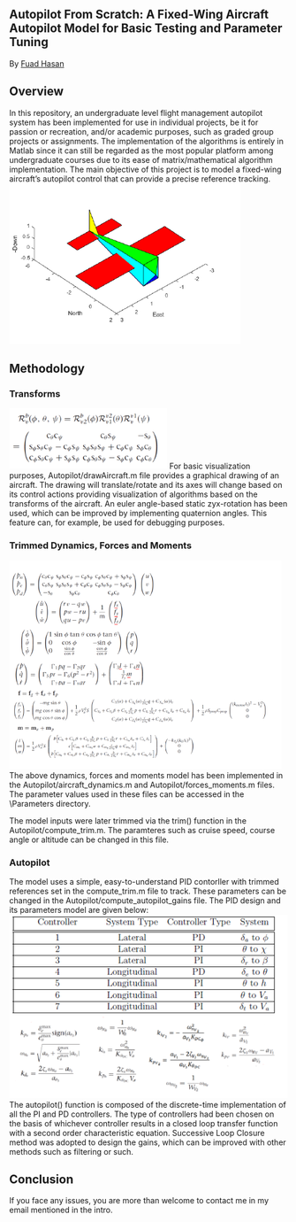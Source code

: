 ## Autopilot From Scratch: A Fixed-Wing Aircraft Autopilot Model for Basic Testing and Parameter Tuning
By [Fuad Hasan](https://www.linkedin.com/in/fuadhasanm/)


## Overview
In this repository, an undergraduate level flight management autopilot system has been implemented for use in individual projects, be it for passion or recreation, and/or academic purposes, such as graded group projects or assignments. The implementation of the algorithms is entirely in Matlab since it can still be regarded as the most popular platform among undergraduate courses due to its ease of matrix/mathematical algorithm implementation. The main objective of this project is to model a fixed-wing aircraft’s autopilot control that can provide a precise reference tracking.
![](Assets/drawing.png) 

## Methodology
### Transforms
![](Assets/transforms.png) 
For basic visualization purposes, Autopilot/drawAircraft.m file provides a graphical drawing of an aircraft. The drawing will translate/rotate and its axes will change based on its control actions providing visualization of algorithms based on the transforms of the aircraft. An euler angle-based static zyx-rotation has been used, which can be improved by implementing quaternion angles. This feature can, for example, be used for debugging purposes. 

### Trimmed Dynamics, Forces and Moments
![](Assets/dynamics.png) 
The above dynamics, forces and moments model has been implemented in the Autopilot/aircraft_dynamics.m and Autopilot/forces_moments.m files. The parameter values used in these files can be accessed in the \Parameters directory.


The model inputs were later trimmed via the trim() function in the Autopilot/compute_trim.m. The paramteres such as cruise speed, course angle or altitude can be changed in this file. 

### Autopilot
The model uses a simple, easy-to-understand PID contorller with trimmed references set in the compute_trim.m file to track. These parameters can be changed in the Autopilot/compute_autopilot_gains file. The PID design and its parameters model are given below:
![](Assets/autopilot.png) 
The autopilot() function is composed of the discrete-time implementation of all the PI and PD controllers. The type of controllers had been chosen on the basis of whichever controller results in a closed loop transfer function with a second order characteristic equation. Successive Loop Closure method was adopted to design the gains, which can be improved with other methods such as filtering or such. 


## Conclusion
If you face any issues, you are more than welcome to contact me in my email mentioned in the intro. 



